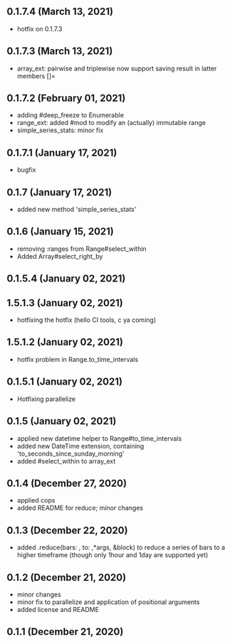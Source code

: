 ## 0.1.7.4 (March 13, 2021)
  - hotfix on 0.1.7.3

## 0.1.7.3 (March 13, 2021)
  - array_ext: pairwise and triplewise now support saving result in latter members []=

## 0.1.7.2 (February 01, 2021)
  - adding #deep_freeze to Enumerable
  - range_ext: added #mod to modify an (actually) immutable range
  - simple_series_stats: minor fix

## 0.1.7.1 (January 17, 2021)
  - bugfix

## 0.1.7 (January 17, 2021)
  - added new method 'simple_series_stats'

## 0.1.6 (January 15, 2021)
  - removing :ranges from Range#select_within
  - Added Array#select_right_by

## 0.1.5.4 (January 02, 2021)


## 1.5.1.3 (January 02, 2021)
  - hotfixing the hotfix (hello CI tools, c ya coming)

## 1.5.1.2 (January 02, 2021)
  - hotfix problem in Range.to_time_intervals

## 0.1.5.1 (January 02, 2021)
  - Hotfixing parallelize

## 0.1.5 (January 02, 2021)
  - applied new datetime helper to Range#to_time_intervals
  - added new DateTime extension, containing 'to_seconds_since_sunday_morning'
  - added #select_within to array_ext

## 0.1.4 (December 27, 2020)
  - applied cops
  - added README for reduce; minor changes

## 0.1.3 (December 22, 2020)
  - added .reduce(bars: , to: ,*args, &block) to reduce a series of bars to a higher timeframe (though only 1hour and 1day are supported yet)

## 0.1.2 (December 21, 2020)
  - minor changes
  - minor fix to parallelize and application of positional arguments
  - added license and README

## 0.1.1 (December 21, 2020)


